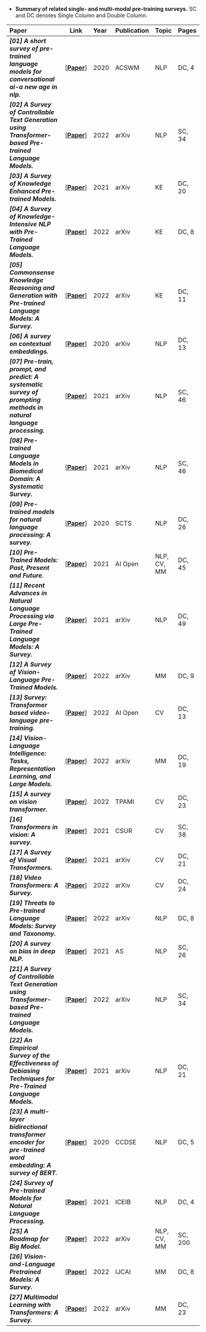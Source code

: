* **Summary of related single- and multi-modal pre-training surveys.** SC and DC denotes Single Column and Double Column.   
   
| **Paper**     | **Link**           | **Year**           | **Publication**     | **Topic**          | **Pages** |
|:-----------   |:----------------:  |:----------------   |:----------------    |:----------------   |:----------------  |
| ***[01] A short survey of pre-trained language models for conversational ai-a new age in nlp.*** <br />   | [[**Paper**]()]   | 2020  | ACSWM      | NLP   | DC, 4 | 
| ***[02] A Survey of Controllable Text  Generation using Transformer-based  Pre-trained Language Models.*** <br />   | [[**Paper**]()] | 2022  | arXiv  | NLP | SC, 34| 
| ***[03] A Survey of Knowledge  Enhanced Pre-trained Models.*** <br />      | [[**Paper**]()]      | 2021      | arXiv      | KE      | DC, 20	| 
| ***[04] A Survey of Knowledge-Intensive NLP with Pre-Trained Language Models.*** <br />      | [[**Paper**]()]      | 2022      | arXiv      | KE      | DC, 8	| 
| ***[05] Commonsense Knowledge Reasoning  and Generation with Pre-trained Language Models: A Survey.*** <br />  | [[**Paper**]()]  | 2022  | arXiv  | KE    | DC, 11	| 
| ***[06] A survey on contextual embeddings.*** <br />      | [[**Paper**]()]      | 2020      | arXiv      | NLP      | DC, 13	| 
| ***[07] Pre-train, prompt, and predict: A systematic survey of prompting methods in natural language processing.*** <br />      | [[**Paper**]()]      | 2021      | arXiv     | NLP      | SC, 46	| 
| ***[08] Pre-trained Language Models in Biomedical Domain: A Systematic Survey.*** <br />   | [[**Paper**]()]   |2021    |arXiv    |NLP    |SC, 46	|   
| ***[09] Pre-trained models for natural language processing: A survey.*** <br />   | [[**Paper**]()]    |2020    |SCTS    |NLP    |DC, 26|
| ***[10] Pre-Trained Models: Past, Present and Future.*** <br />   | [[**Paper**]()]     |2021    |AI Open    |NLP, CV, MM    |DC, 45|
| ***[11] Recent Advances in Natural  Language Processing via Large Pre-Trained  Language Models: A Survey.*** <br />   | [[**Paper**]()]   |2021    |arXiv    |NLP    |DC, 49	   |
| ***[12] A Survey of Vision-Language  Pre-Trained Models.*** <br />   | [[**Paper**]()]  |2022    |arXiv    |MM    |DC, 9	 |  
| ***[13] Survey: Transformer based video-language pre-training.*** <br />   | [[**Paper**]()]  |2022    |AI Open   |CV    |DC, 13	   |
| ***[14] Vision-Language Intelligence: Tasks, Representation Learning, and Large Models.*** <br />   | [[**Paper**]()]     |2022    |arXiv    |MM    |DC, 19|	   
| ***[15] A survey on vision transformer.*** <br />   | [[**Paper**]()] |2022    |TPAMI    |CV    |DC, 23| 
| ***[16] Transformers in vision: A survey.*** <br />   | [[**Paper**]()]     |2021    |CSUR    |CV    |SC, 38|
| ***[17] A Survey of Visual Transformers.*** <br />   | [[**Paper**]()]     |2021    |arXiv    |CV    |DC, 21|
| ***[18] Video Transformers: A Survey.*** <br />   | [[**Paper**]()]      |2022    |arXiv    |CV    |DC, 24 |
| ***[19] Threats to Pre-trained Language Models: Survey and Taxonomy.*** <br />   | [[**Paper**]()]     |2022    |arXiv    |NLP    |DC, 8 |
| ***[20] A survey on bias in deep NLP.*** <br />   | [[**Paper**]()]    |2021    |AS    |NLP    |SC, 26	|   
| ***[21] A Survey of Controllable Text Generation using Transformer-based Pre-trained Language Models.*** <br />   | [[**Paper**]()] |2022    |arXiv    |NLP    |SC, 34|	   
| ***[22] An Empirical Survey of the Effectiveness of Debiasing Techniques for Pre-Trained Language Models.*** <br />   | [[**Paper**]()]     |2021    |arXiv    |NLP    |DC, 21| 
| ***[23] A multi-layer bidirectional transformer  encoder for pre-trained word embedding: A survey of BERT.*** <br />   | [[**Paper**]()]    |2020    |CCDSE    |NLP    |DC, 5	|
| ***[24] Survey of Pre-trained Models for Natural Language Processing.*** <br />   | [[**Paper**]()]   |2021    |ICEIB    |NLP    |DC, 4|
| ***[25] A Roadmap for Big Model.*** <br />   | [[**Paper**]()]  |2022    |arXiv    |NLP, CV, MM    |SC, 200   | 
| ***[26] Vision-and-Language Pretrained Models: A Survey.*** <br />   | [[**Paper**]()]  |2022    |IJCAI    |MM    |DC, 8   |
| ***[27] Multimodal Learning with Transformers: A Survey.*** <br />   | [[**Paper**]()]  |2022    |arXiv    |MM    |DC, 23   |






